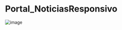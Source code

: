 # Portal_NoticiasResponsivo

![image](https://github.com/Maxdev1017x/Portal_NoticiasResponsivo/assets/117764643/7896475f-b3b2-4156-9d4d-8b6af88a037d)
